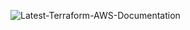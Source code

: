 ![Latest-Terraform-AWS-Documentation](!https://registry.terraform.io/providers/hashicorp/aws/latest/docs)